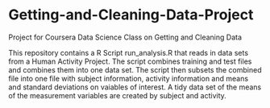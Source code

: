 # Getting-and-Cleaning-Data-Project
Project for Coursera Data Science Class on Getting and Cleaning Data

This repository contains a R Script run_analysis.R that reads in data sets from a Human Activity Project.
The script combines training and test files and combines them into one data set.
The script then subsets the combined file into one file with subject information, activity information and means and standard deviations on vaiables of interest.
A tidy data set of the means of the measurement variables are created by subject and activity.
